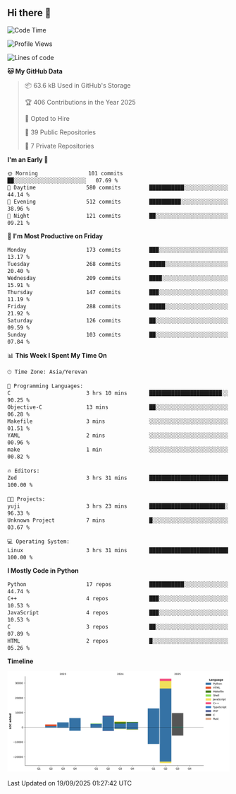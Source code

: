 ## Hi there 👋

<!--START_SECTION:waka-->
![Code Time](http://img.shields.io/badge/Code%20Time-1%2C393%20hrs%204%20mins-blue)

![Profile Views](http://img.shields.io/badge/Profile%20Views-0-blue)

![Lines of code](https://img.shields.io/badge/From%20Hello%20World%20I%27ve%20Written-84.8%20thousand%20lines%20of%20code-blue)

**🐱 My GitHub Data** 

> 📦 63.6 kB Used in GitHub's Storage 
 > 
> 🏆 406 Contributions in the Year 2025
 > 
> 💼 Opted to Hire
 > 
> 📜 39 Public Repositories 
 > 
> 🔑 7 Private Repositories 
 > 
**I'm an Early 🐤** 

```text
🌞 Morning                101 commits         ██░░░░░░░░░░░░░░░░░░░░░░░   07.69 % 
🌆 Daytime                580 commits         ███████████░░░░░░░░░░░░░░   44.14 % 
🌃 Evening                512 commits         ██████████░░░░░░░░░░░░░░░   38.96 % 
🌙 Night                  121 commits         ██░░░░░░░░░░░░░░░░░░░░░░░   09.21 % 
```
📅 **I'm Most Productive on Friday** 

```text
Monday                   173 commits         ███░░░░░░░░░░░░░░░░░░░░░░   13.17 % 
Tuesday                  268 commits         █████░░░░░░░░░░░░░░░░░░░░   20.40 % 
Wednesday                209 commits         ████░░░░░░░░░░░░░░░░░░░░░   15.91 % 
Thursday                 147 commits         ███░░░░░░░░░░░░░░░░░░░░░░   11.19 % 
Friday                   288 commits         █████░░░░░░░░░░░░░░░░░░░░   21.92 % 
Saturday                 126 commits         ██░░░░░░░░░░░░░░░░░░░░░░░   09.59 % 
Sunday                   103 commits         ██░░░░░░░░░░░░░░░░░░░░░░░   07.84 % 
```


📊 **This Week I Spent My Time On** 

```text
🕑︎ Time Zone: Asia/Yerevan

💬 Programming Languages: 
C                        3 hrs 10 mins       ███████████████████████░░   90.25 % 
Objective-C              13 mins             ██░░░░░░░░░░░░░░░░░░░░░░░   06.28 % 
Makefile                 3 mins              ░░░░░░░░░░░░░░░░░░░░░░░░░   01.51 % 
YAML                     2 mins              ░░░░░░░░░░░░░░░░░░░░░░░░░   00.96 % 
make                     1 min               ░░░░░░░░░░░░░░░░░░░░░░░░░   00.82 % 

🔥 Editors: 
Zed                      3 hrs 31 mins       █████████████████████████   100.00 % 

🐱‍💻 Projects: 
yuji                     3 hrs 23 mins       ████████████████████████░   96.33 % 
Unknown Project          7 mins              █░░░░░░░░░░░░░░░░░░░░░░░░   03.67 % 

💻 Operating System: 
Linux                    3 hrs 31 mins       █████████████████████████   100.00 % 
```

**I Mostly Code in Python** 

```text
Python                   17 repos            ███████████░░░░░░░░░░░░░░   44.74 % 
C++                      4 repos             ███░░░░░░░░░░░░░░░░░░░░░░   10.53 % 
JavaScript               4 repos             ███░░░░░░░░░░░░░░░░░░░░░░   10.53 % 
C                        3 repos             ██░░░░░░░░░░░░░░░░░░░░░░░   07.89 % 
HTML                     2 repos             █░░░░░░░░░░░░░░░░░░░░░░░░   05.26 % 
```



**Timeline**

![Lines of Code chart](https://raw.githubusercontent.com/0xM4LL0C/0xM4LL0C/main/assets/bar_graph.png)


 Last Updated on 19/09/2025 01:27:42 UTC
<!--END_SECTION:waka-->
